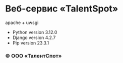 # Веб-сервис «TalentSpot»

apache + uwsgi

- Python version 3.12.0
- Django version 4.2.7
- Pip version 23.3.1

### © ООО «ТалентСпот»
